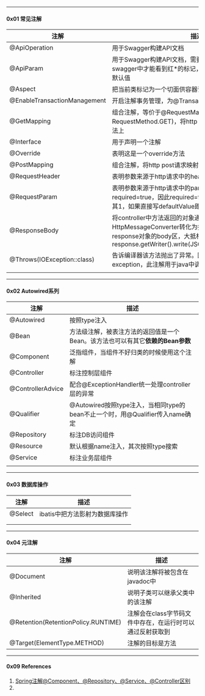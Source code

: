 



---

#### 0x01 常见注解



| 注解                        | 描述 |
| --------------------------- | ---- |
| @ApiOperation | 用于Swagger构建API文档 |
| @ApiParam | 用于Swagger构建API文档，需要显示写required=true，这样swagger中才能看到红*的标记，defaultValue则swagger中的默认值 |
| @Aspect | 把当前类标记为一个切面供容器读取 |
| @EnableTransactionManagement | 开启注解事务管理，为@Transactional做准备 |
| @GetMapping | 组合注解，等价于@RequestMapping(method = RequestMethod.GET)，将http get请求映射到特定的处理方法上 |
| @Interface                        | 用于声明一个注解                                             |
| @Override                    | 表明这是一个override方法                                    |
| @PostMapping | 组合注解，将http post请求映射到特定的处理方法上 |
| @RequestHeader | 表明参数来源于http请求中的header部分 |
| @RequestParam | 表明参数来源于http请求中的param部分，默认required=true，因此required=false和defaultValue可以二选其1，如果直接写defaultValue即可 |
| @ResponseBody | 将controller中方法返回的对象通过系统配置的HttpMessageConverter转化为指定格式之后，写入到response对象的body区，大抵相当于： response.getWriter().write(JSON.toJSON(user).toString()); |
| @Throws(IOException::class)  | 告诉编译器该方法抛出了异常。因为kotlin中没有checked exception，此注解用于java中调用此方法因编译出错 |
|                              |                                                              |



----

#### 0x02 Autowired系列



| 注解              | 描述                                                         |
| ----------------- | ------------------------------------------------------------ |
| @Autowired        | 按照type注入                                                 |
| @Bean             | 方法级注解，被表注方法的返回值是一个Bean。该方法也可以有其它**依赖的Bean参数** |
| @Component        | 泛指组件，当组件不好归类的时候使用这个注解                   |
| @Controller       | 标注控制层组件                                               |
| @ControllerAdvice | 配合@ExceptionHandler统一处理controller层的异常              |
| @Qualifier        | @Autowired按照type注入，当相同type的bean不止一个时，用@Qualifier传入name确定 |
| @Repository       | 标注DB访问组件                                               |
| @Resource         | 默认根据name注入，其次按照type搜索                           |
| @Service          | 标注业务层组件                                               |
|                   |                                                              |



---

#### 0x03 数据库操作

| 注解    | 描述                           |
| ------- | ------------------------------ |
| @Select | ibatis中把方法影射为数据库操作 |
|         |                                |
|         |                                |



---

#### 0x04 元注解



| 注解                                | 描述                                                      |
| ----------------------------------- | --------------------------------------------------------- |
| @Document                           | 说明该注解将被包含在javadoc中                             |
| @Inherited                          | 说明子类可以继承父类中的该注解                            |
| @Retention(RetentionPolicy.RUNTIME) | 注解会在class字节码文件中存在，在运行时可以通过反射获取到 |
| @Target(ElementType.METHOD)         | 注解的目标是方法                                          |



----

#### 0x09 References

1. [Spring注解@Component、@Repository、@Service、@Controller区别](https://blog.csdn.net/zhang854429783/article/details/6785574)
2. 







